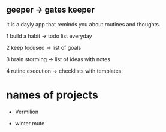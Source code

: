 ## geeper -> gates keeper

it is a dayly app that reminds you about routines and thoughts.

1 build a habit -> todo list everyday

2 keep focused -> list of goals

3 brain storming -> list of ideas with notes

4 rutine execution -> checklists with templates.

# names of projects

* Vermilion

* winter mute 